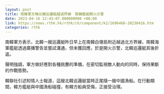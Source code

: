 ```yaml
---
layout: post
title: 南韓軍方稱北韓巡邏艇越過界線　南韓艦艇開火示警
date: 2023-04-16 12:43:07.000000000 +08:00
link: https://news.rthk.hk/rthk/ch/component/k2/1696460-20230416.htm
categories: rthk
---
```


南韓軍方表示，北韓一艘巡邏艇昨日早上在南韓白翎島附近越過北方界線，南韓海軍艦艇透過廣播警告並嘗試溝通，但未獲回應，於是開火示警，北韓巡邏艇其後折返。

聲明強調，軍方做好應對各種挑釁的準備，在密切監視敵人動向的同時，保持果斷的作戰態勢。

韓聯社引述知情人士報道，這艘北韓巡邏艇當時正尾隨一艘中國漁船。在行動期間，韓方艦艇與中國漁船碰撞，有韓方船員受傷，正接受治理。
